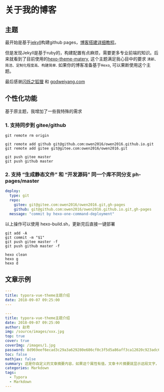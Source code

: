 # 关于我的博客

## 主题

最开始是基于[jekyll](https://www.jekyll.com.cn/)构建github pages，[博客搭建详细教程](https://github.com/qiubaiying/qiubaiying.github.io/wiki/%E5%8D%9A%E5%AE%A2%E6%90%AD%E5%BB%BA%E8%AF%A6%E7%BB%86%E6%95%99%E7%A8%8B)。

但是发现Jekyll是基于ruby的，构建配置有点麻烦，需要更多专业前端的知识。后来就看到了目前使用的[hexo-theme-matery](https://github.com/blinkfox/hexo-theme-matery), 这个主题满足我心目中的要求 `清新、简洁、定制化程度高、构建简单`. 如果你的博客准备基于`Hexo`, 可以果断使用这个主题。

最后感谢[闪烁之狐狸](http://blinkfox.com/2018/09/28/qian-duan/hexo-bo-ke-zhu-ti-zhi-hexo-theme-matery-de-jie-shao/) 和 [godweiyang.com](https://github.com/godweiyang/hexo-matery-modified)

## 个性化功能

基于原主题，我增加了一些我特殊的需求

### 1. 支持同步到 gitee/github

``` shell
git remote rm origin

git remote add github git@github.com:owen2016/owen2016.github.io.git
git remote add gitee git@gitee.com:owen2016/owen2016.git

git push gitee master
git push github master

```

### 2. 支持 “生成静态文件” 和 “开发源码” 同一个库不同分支 ph-pages/master

```yml
deploy:
  type: git
  repo: 
    gitee: git@gitee.com:owen2016/owen2016.git,gh-pages
    github: git@github.com:owen2016/owen2016.github.io.git,gh-pages
  message: "commit by hexo-one-command-deployment"
```

以上操作可以使用 hexo-build.sh，更新完后直接一键部署

``` shell
git add -A
git commit -m "$1"
git push gitee master -f
git push github master -f

hexo clean
hexo g
hexo d
```

## 文章示例

``` yml
---
title: typora-vue-theme主题介绍
date: 2018-09-07 09:25:00
---
```

``` yml
---
title: typora-vue-theme主题介绍
date: 2018-09-07 09:25:00
author: 赵奇
img: /source/images/xxx.jpg
top: true
cover: true
coverImg: /images/1.jpg
password: 8d969eef6ecad3c29a3a629280e686cf0c3f5d5a86aff3ca12020c923adc6c92
toc: false
mathjax: false
summary: 这是你自定义的文章摘要内容，如果这个属性有值，文章卡片摘要就显示这段文字，否则程序会自动截取文章的部分内容作为摘要
categories: Markdown
tags:
  - Typora
  - Markdown
---
```